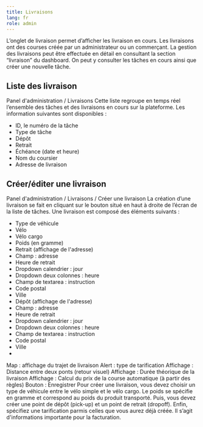 ```yaml
---
title: Livraisons
lang: fr
role: admin
---
```


L’onglet de livraison permet d’afficher les livraison en cours.
Les livraisons ont des courses créée par un administrateur ou un commerçant.
La gestion des livraisons peut être effectuée en détail en consultant la section “livraison” du dashboard.
On peut y consulter les tâches en cours ainsi que créer une nouvelle tâche.

## Liste des livraison

Panel d'administration / Livraisons
Cette liste regroupe en temps réel l’ensemble des tâches et des livraisons en cours sur la plateforme. Les information suivantes sont disponibles :
- ID, le numéro de la tâche
- Type de tâche
- Dépôt
- Retrait
- Échéance (date et heure)
- Nom du coursier
- Adresse de livraison

## Créer/éditer une livraison

Panel d'administration / Livraisons / Créer une livraison
La création d’une livraison se fait en cliquant sur le bouton situé en haut à droite de l’écran de la liste de tâches. Une livraison est composé des éléments suivants :
- Type de véhicule
- Vélo
- Vélo cargo
- Poids (en gramme)
- Retrait (affichage de l'adresse)
- Champ : adresse
- Heure de retrait
- Dropdown calendrier : jour
- Dropdown deux colonnes : heure
- Champ de textarea : instruction
- Code postal
- Ville
- Dépôt (affichage de l'adresse)
- Champ : adresse
- Heure de retrait
- Dropdown calendrier : jour
- Dropdown deux colonnes : heure
- Champ de textarea : instruction
- Code postal
- Ville
-
Map : affichage du trajet de livraison
Alert : type de tarification
Affichage : Distance entre deux ponts (retour visuel)
Affichage : Durée théorique de la livraison
Affichage : Calcul du prix de la course automatique (à partir des règles)
Bouton : Enregistrer
Pour créer une livraison, vous devez choisir un type de véhicule entre le vélo simple et le vélo cargo. Le poids se spécifie en gramme et correspond au poids du produit transporté. Puis, vous devez créer une point de dépôt (pick-up) et un point de retrait (dropoff). Enfin, spécifiez une tarification parmis celles que vous aurez déjà créée. Il s’agit d'informations importante pour la facturation.
